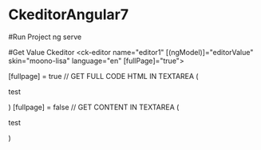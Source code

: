# CkeditorAngular7

#Run Project
 ng serve

#Get Value Ckeditor
<ck-editor name="editor1" [(ngModel)]="editorValue" skin="moono-lisa" language="en" [fullPage]="true"></ck-editor>

[fullpage] = true // GET FULL CODE HTML IN TEXTAREA (<html><head><title></title></head><body><p>test</p></body></html>)
[fullpage] = false // GET CONTENT IN TEXTAREA (<p>test</p>)
